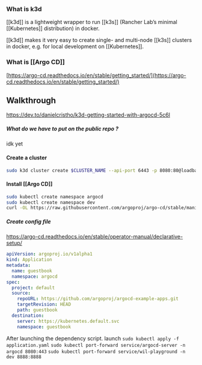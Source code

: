 ### What is k3d

[[k3d]] is a lightweight wrapper to run [[k3s]] (Rancher Lab’s minimal [[Kubernetes]] distribution) in docker.

[[k3d]] makes it very easy to create single- and multi-node [[k3s]] clusters in docker, e.g. for local development on [[Kubernetes]].

### What is [[Argo CD]]  

[https://argo-cd.readthedocs.io/en/stable/getting_started/](https://argo-cd.readthedocs.io/en/stable/getting_started/)

## Walkthrough

https://dev.to/danielcristho/k3d-getting-started-with-argocd-5c6l
##### What do we have to put on the public repo ?
idk yet

#### Create a cluster
```sh
sudo k3d cluster create $CLUSTER_NAME --api-port 6443 -p 8080:80@loadbalancer --agents 2
```

#### Install [[Argo CD]]
```sh
sudo kubectl create namespace argocd
sudo kubectl create namespace dev
curl -OL https://raw.githubusercontent.com/argoproj/argo-cd/stable/manifests/install.yaml
```

##### Create config file
https://argo-cd.readthedocs.io/en/stable/operator-manual/declarative-setup/

```yaml
apiVersion: argoproj.io/v1alpha1
kind: Application
metadata:
  name: guestbook
  namespace: argocd
spec:
  project: default
  source:
    repoURL: https://github.com/argoproj/argocd-example-apps.git
    targetRevision: HEAD
    path: guestbook
  destination:
    server: https://kubernetes.default.svc
    namespace: guestbook
```

After launching the dependency script.
launch `sudo kubectl apply -f application.yaml`
`sudo kubectl port-forward service/argocd-server -n argocd 8080:443`
`sudo kubectl port-forward service/wil-playground -n dev 8888:8888`
